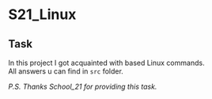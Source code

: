 # S21_Linux

## Task 
In this project I got acquainted with based Linux commands.   
All answers u can find in `src` folder. 

_P.S. Thanks School_21 for providing this task._
